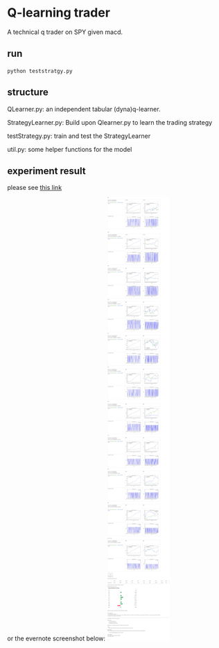 # Q-learning trader
A technical q trader on SPY given macd.

## run
`python teststratgy.py`

## structure
QLearner.py: an independent tabular (dyna)q-learner.

StrategyLearner.py: Build upon Qlearner.py to learn the trading strategy

testStrategy.py: train and test the StrategyLearner

util.py: some helper functions for the model


## experiment result

please see [this link](https://www.evernote.com/shard/s120/sh/0fa6db4e-6cc8-4e48-bf50-1a8909a2d1e6/30725de60925143d)

or the evernote screenshot below:
![experiments result](screencapture-evernote-client-web-2018-11-30-19_44_58.jpg)



